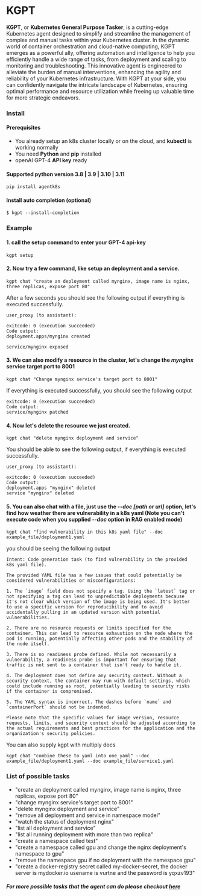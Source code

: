 # KGPT
**KGPT**, or **Kubernetes General Purpose Tasker**, is a cutting-edge Kubernetes agent designed to simplify and streamline the management of complex and manual tasks within your Kubernetes cluster. In the dynamic world of container orchestration and cloud-native computing, KGPT emerges as a powerful ally, offering automation and intelligence to help you efficiently handle a wide range of tasks, from deployment and scaling to monitoring and troubleshooting. This innovative agent is engineered to alleviate the burden of manual interventions, enhancing the agility and reliability of your Kubernetes infrastructure. With KGPT at your side, you can confidently navigate the intricate landscape of Kubernetes, ensuring optimal performance and resource utilization while freeing up valuable time for more strategic endeavors.

### Install

#### Prerequisites
- You already setup an k8s cluster locally or on the cloud, and **kubectl** is working normally
- You need **Python** and **pip** installed
- openAI GPT-4 **API key** ready

#### Supported python version 3.8 | 3.9 | 3.10 | 3.11

```commandline 
pip install agentk8s
```

#### Install auto completion (optional)
```commandline
$ kgpt --install-completion
```

### Example
#### 1. call the setup command to enter your GPT-4 api-key
```commandline
kgpt setup
```

#### 2. Now try a few command, like setup an deployment and a service.
```commandline
kgpt chat "create an deployment called mynginx, image name is nginx, three replicas, expose port 80"
```
After a few seconds you should see the following output if everything is executed successfully.

```
user_proxy (to assistant):

exitcode: 0 (execution succeeded)
Code output: 
deployment.apps/mynginx created

service/mynginx exposed
```

#### 3. We can also modify a resource in the cluster, let's change the *mynginx* service target port to 8001

```commandline
kgpt chat "Change mynginx service's target port to 8001"
```

If everything is executed successfully, you should see the following output

```commandline
exitcode: 0 (execution succeeded)
Code output: 
service/mynginx patched
```

#### 4. Now let's delete the resource we just created.
```commandline
kgpt chat "delete mynginx deployment and service"
```
You should be able to see the following output, if everything is executed successfully.

```commandline
user_proxy (to assistant):

exitcode: 0 (execution succeeded)
Code output: 
deployment.apps "mynginx" deleted
service "mynginx" deleted
```
#### 5. You can also chat with a file, just use the *--doc [path or url]* option, let's find how weather there are vulnerability in a k8s yaml (Note you can't execute code when you supplied *--doc* option in RAG enabled mode)

```commandline
kgpt chat "find vulnerability in this k8s yaml file" --doc example_file/deployment1.yaml
```
you should be seeing the following output
```commandline
Intent: Code generation task (to find vulnerability in the provided k8s yaml file).

The provided YAML file has a few issues that could potentially be considered vulnerabilities or misconfigurations:

1. The `image` field does not specify a tag. Using the `latest` tag or not specifying a tag can lead to unpredictable deployments because it's not clear which version of the image is being used. It's better to use a specific version for reproducibility and to avoid accidentally pulling in an updated version with potential vulnerabilities.

2. There are no resource requests or limits specified for the container. This can lead to resource exhaustion on the node where the pod is running, potentially affecting other pods and the stability of the node itself.

3. There is no readiness probe defined. While not necessarily a vulnerability, a readiness probe is important for ensuring that traffic is not sent to a container that isn't ready to handle it.

4. The deployment does not define any security context. Without a security context, the container may run with default settings, which could include running as root, potentially leading to security risks if the container is compromised.

5. The YAML syntax is incorrect. The dashes before `name` and `containerPort` should not be indented.

Please note that the specific values for image version, resource requests, limits, and security context should be adjusted according to the actual requirements and best practices for the application and the organization's security policies.
```
You can also supply kgpt with multiply docs
```commandline
kgpt chat "combine these to yaml into one yaml" --doc example_file/deployment1.yaml --doc example_file/service1.yaml
```

### List of possible tasks
- "create an deployment called mynginx, image name is nginx, three replicas, expose port 80"
- "change mynginx service's target port to 8001"
- "delete mynginx deployment and service"
- "remove all deployment and service in namespace model"
- "watch the status of deployment nginx"
- "list all deployment and service"
- "list all running deployment with more than two replica"
- "create a namespace called test"
- "create a namespace called gpu and change the nginx deployment's namespace to gpu"
- "remove the namespace gpu if no deployment with the namespace gpu"
- "create a docker-registry secret called my-docker-secret, the docker server is mydocker.io usename is vurtne and the password is yqxzv193"

##### For more possible tasks that the agent can do please checkout [here](./Example_tasks.md)
